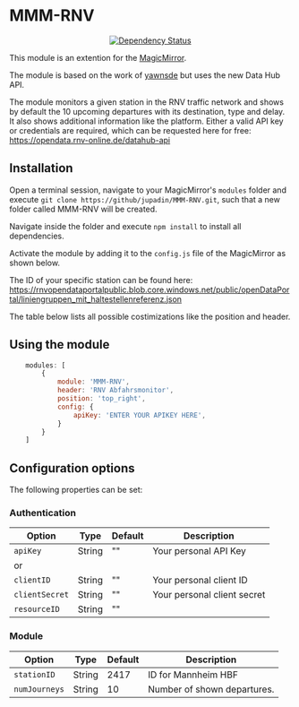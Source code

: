 # MMM-RNV

<p style="text-align: center">
    <a href="https://david-dm.org/jupadin/MMM-RNV"><img src="https://david-dm.org/jupadin/MMM-RNV.svg" alt ="Dependency Status"></a>
</p>

This module is an extention for the [MagicMirror](https://github.com/MichMich/MagicMirror).

The module is based on the work of [yawnsde](https://github.com/yawnsde/MMM-RNV) but uses the new Data Hub API.

The module monitors a given station in the RNV traffic network and shows by default the 10 upcoming departures with its destination, type and delay. It also shows additional information like the platform.
Either a valid API key or credentials are required, which can be requested here for free: https://opendata.rnv-online.de/datahub-api

## Installation

Open a terminal session, navigate to your MagicMirror's `modules` folder and execute `git clone https://github/jupadin/MMM-RNV.git`, such that a new folder called MMM-RNV will be created.

Navigate inside the folder and execute `npm install` to install all dependencies.

Activate the module by adding it to the `config.js` file of the MagicMirror as shown below.

The ID of your specific station can be found here: https://rnvopendataportalpublic.blob.core.windows.net/public/openDataPortal/liniengruppen_mit_haltestellenreferenz.json


The table below lists all possible costimizations like the position and header.

## Using the module
````javascript
    modules: [
        {
            module: 'MMM-RNV',
            header: 'RNV Abfahrsmonitor',
            position: 'top_right',
            config: {
                apiKey: 'ENTER YOUR APIKEY HERE',
            }
        }
    ]
````

## Configuration options

The following properties can be set:

### Authentication

| Option | Type | Default | Description |
| ---- | ---- | ---- | ---- |
| `apiKey` | String | "" | Your personal API Key |
| or |
| `clientID`| String | "" | Your personal client ID
| `clientSecret` | String | "" | Your personal client secret
| `resourceID`| String | "" | |


### Module

| Option | Type | Default | Description |
| ---- | ---- | ---- | ---- |
| `stationID` | String | 2417 | ID for Mannheim HBF |
| `numJourneys` | String | 10 | Number of shown departures. |